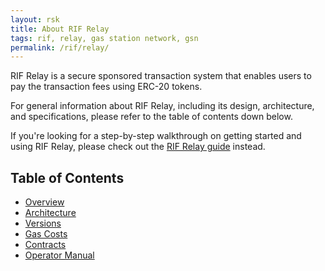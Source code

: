 ```yaml
---
layout: rsk
title: About RIF Relay
tags: rif, relay, gas station network, gsn
permalink: /rif/relay/
---
```


RIF Relay is a secure sponsored transaction system that enables users to pay the transaction fees using ERC-20 tokens.

For general information about RIF Relay, including its design, architecture, and specifications, please refer to the table of contents down below.


If you're looking for a step-by-step walkthrough on getting started and using RIF Relay, please check out the [RIF Relay guide](/guides/rif-relay/) instead.

## Table of Contents
- [Overview](/rif/relay/overview/)
- [Architecture](/rif/relay/architecture/)
- [Versions](/rif/relay/versions/)
- [Gas Costs](/rif/relay/gas-costs/)
- [Contracts](/rif/relay/contracts/)
- [Operator Manual](/rif/relay/operator-manual/)
